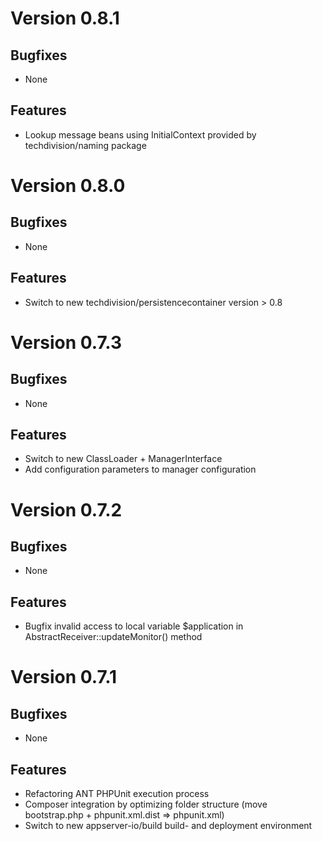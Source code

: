 # Version 0.8.1

## Bugfixes

* None

## Features

* Lookup message beans using InitialContext provided by techdivision/naming package

# Version 0.8.0

## Bugfixes

* None

## Features

* Switch to new techdivision/persistencecontainer version > 0.8

# Version 0.7.3

## Bugfixes

* None

## Features

* Switch to new ClassLoader + ManagerInterface
* Add configuration parameters to manager configuration

# Version 0.7.2

## Bugfixes

* None

## Features

* Bugfix invalid access to local variable $application in AbstractReceiver::updateMonitor() method

# Version 0.7.1

## Bugfixes

* None

## Features

* Refactoring ANT PHPUnit execution process
* Composer integration by optimizing folder structure (move bootstrap.php + phpunit.xml.dist => phpunit.xml)
* Switch to new appserver-io/build build- and deployment environment